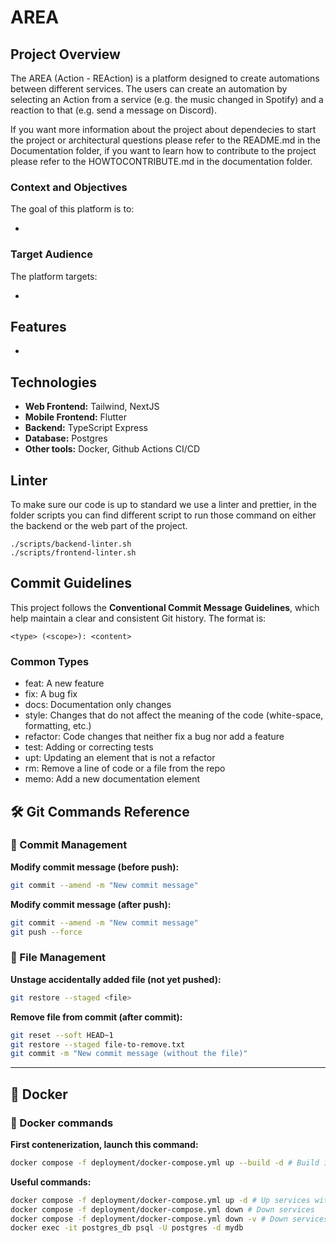 # AREA

## Project Overview

The AREA (Action - REAction) is a platform designed to create automations between different services.
The users can create an automation by selecting an Action from a service (e.g. the music changed in Spotify) and a reaction to that (e.g. send a message on Discord).

If you want more information about the project about dependecies to start the project or architectural questions please refer to the README.md in the Documentation folder, if you want to learn how to contribute to the project please refer to the HOWTOCONTRIBUTE.md in the documentation folder.

### Context and Objectives

The goal of this platform is to:

-

### Target Audience

The platform targets:

-

## Features

-

## Technologies

- **Web Frontend:** Tailwind, NextJS
- **Mobile Frontend:** Flutter
- **Backend:** TypeScript Express
- **Database:** Postgres
- **Other tools:** Docker, Github Actions CI/CD

## Linter
To make sure our code is up to standard we use a linter and prettier, in the folder scripts you can find different script to run those command on either the backend or the web part of the project.

```
./scripts/backend-linter.sh
./scripts/frontend-linter.sh
```

## Commit Guidelines

This project follows the **Conventional Commit Message Guidelines**, which help maintain a clear and consistent Git history. The format is:

```
<type> (<scope>): <content>
```

### Common Types

- feat: A new feature
- fix: A bug fix
- docs: Documentation only changes
- style: Changes that do not affect the meaning of the code (white-space, formatting, etc.)
- refactor: Code changes that neither fix a bug nor add a feature
- test: Adding or correcting tests
- upt: Updating an element that is not a refactor
- rm: Remove a line of code or a file from the repo
- memo: Add a new documentation element

## 🛠️ Git Commands Reference

### 🔄 Commit Management

**Modify commit message (before push):**
```bash
git commit --amend -m "New commit message"
```

**Modify commit message (after push):**
```bash
git commit --amend -m "New commit message"
git push --force
```

### 📂 File Management

**Unstage accidentally added file (not yet pushed):**
```bash
git restore --staged <file>
```

**Remove file from commit (after commit):**
```bash
git reset --soft HEAD~1
git restore --staged file-to-remove.txt
git commit -m "New commit message (without the file)"
```

---

## 🚀 Docker

### 🧪 Docker commands

**First contenerization, launch this command:**
```bash
docker compose -f deployment/docker-compose.yml up --build -d # Build image using deployment/docker-compose.yml and up services
```

**Useful commands:**
```bash
docker compose -f deployment/docker-compose.yml up -d # Up services without building image
docker compose -f deployment/docker-compose.yml down # Down services
docker compose -f deployment/docker-compose.yml down -v # Down services and remove all volumes
docker exec -it postgres_db psql -U postgres -d mydb
```

